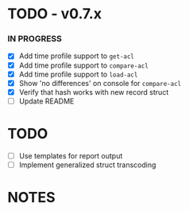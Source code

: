 # TODO - v0.7.x

### IN PROGRESS

- [x] Add time profile support to `get-acl`
- [x] Add time profile support to `compare-acl`
- [x] Add time profile support to `load-acl`
- [x] Show 'no differences' on console for `compare-acl`
- [x] Verify that hash works with new record struct
- [ ] Update README

# TODO

- [ ] Use templates for report output
- [ ] Implement generalized struct transcoding

# NOTES